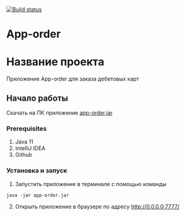 [![Build status](https://ci.appveyor.com/api/projects/status/b5lap4108d7ddw2o/branch/master?svg=true)](https://ci.appveyor.com/project/andrew-pahomov/seleniumhw/branch/master)

# App-order

# Название проекта

Приложение App-order для заказа дебетовых карт 

## Начало работы

Скачать на ПК приложение [app-order.jar](https://github.com/MargaritaKirilchuk/SeleniumHW/files/4752559/app-order.jar.zip)


### Prerequisites

1. Java 11
2. IntelliJ IDEA
3. Github


### Установка и запуск

1. Запустить приложение в терминале с помощью команды 
```
java -jar app-order.jar
```
2. Открыть приложение в браузере по адресу http://0.0.0.0:7777/ 
